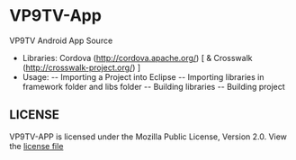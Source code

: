 VP9TV-App
=========

VP9TV Android App Source
- Libraries: Cordova (http://cordova.apache.org/) [ & Crosswalk (http://crosswalk-project.org/) ]
- Usage:
-- Importing a Project into Eclipse
-- Importing libraries in framework folder and libs folder
-- Building libraries
-- Building project

<h2>LICENSE</h2>
VP9TV-APP is licensed under the Mozilla Public License, Version 2.0. View the <a href="https://github.com/maxinminax/VP9TV-App/blob/master/LICENSE">license file</a>

